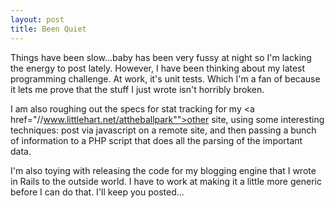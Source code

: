 ```yaml
--- 
layout: post
title: Been Quiet
---
```

Things have been slow...baby has been very fussy at night so I'm lacking the energy to post lately.  However, I have been thinking about my latest programming challenge.  At work, it's unit tests.  Which I'm a fan of because it lets me prove that the stuff I just wrote isn't horribly broken.

I am also roughing out the specs for stat tracking for my <a href="//www.littlehart.net/attheballpark"">other site</a>, using some interesting techniques:  post via javascript on a remote site, and then passing a bunch of information to a PHP script that does all the parsing of the important data. 

I'm also toying with releasing the code for my blogging engine that I wrote in Rails to the outside world.  I have to work at making it a little more generic before I can do that.  I'll keep you posted...
